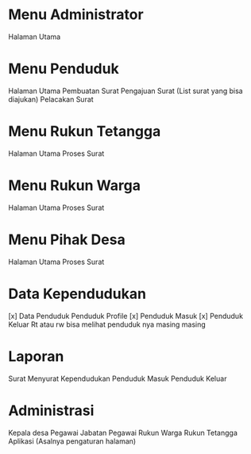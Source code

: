 # Menu Administrator
  Halaman Utama

# Menu Penduduk
  Halaman Utama
  Pembuatan Surat
    Pengajuan Surat (List surat yang bisa diajukan)
    Pelacakan Surat

# Menu Rukun Tetangga
  Halaman Utama
  Proses Surat

# Menu Rukun Warga
  Halaman Utama
  Proses Surat

# Menu Pihak Desa
  Halaman Utama
  Proses Surat

# Data Kependudukan
  [x] Data Penduduk
    Penduduk Profile
  [x] Penduduk Masuk
  [x] Penduduk Keluar
  Rt atau rw bisa melihat penduduk nya masing masing

# Laporan
  Surat Menyurat
  Kependudukan
    Penduduk Masuk
    Penduduk Keluar

# Administrasi
  Kepala desa
  Pegawai
  Jabatan Pegawai
  Rukun Warga
  Rukun Tetangga
  Aplikasi (Asalnya pengaturan halaman)
